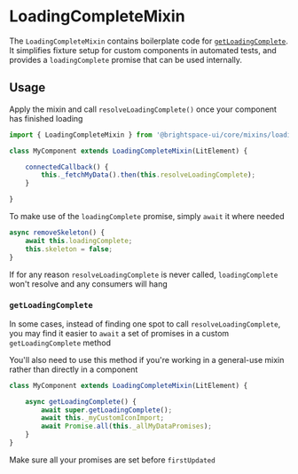 # LoadingCompleteMixin

The `LoadingCompleteMixin` contains boilerplate code for [`getLoadingComplete`](https://github.com/BrightspaceUI/testing#waiting-for-asynchronous-components). It simplifies fixture setup for custom components in automated tests, and provides a `loadingComplete` promise that can be used internally.

## Usage
Apply the mixin and call `resolveLoadingComplete()` once your component has finished loading

```js
import { LoadingCompleteMixin } from '@brightspace-ui/core/mixins/loading-complete/loading-complete-mixin.js';

class MyComponent extends LoadingCompleteMixin(LitElement) {

	connectedCallback() {
		this._fetchMyData().then(this.resolveLoadingComplete);
	}

}
```

To make use of the `loadingComplete` promise, simply `await` it where needed

```js
async removeSkeleton() {
	await this.loadingComplete;
	this.skeleton = false;
}
```

If for any reason `resolveLoadingComplete` is never called, `loadingComplete` won't resolve and any consumers will hang

### `getLoadingComplete`

In some cases, instead of finding one spot to call `resolveLoadingComplete`, you may find it easier to `await` a set of promises in a custom `getLoadingComplete` method

You'll also need to use this method if you're working in a general-use mixin rather than directly in a component

```js
class MyComponent extends LoadingCompleteMixin(LitElement) {

	async getLoadingComplete() {
		await super.getLoadingComplete();
		await this._myCustomIconImport;
		await Promise.all(this._allMyDataPromises);
	}
}
```
Make sure all your promises are set before `firstUpdated`
